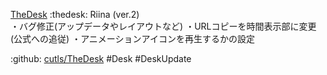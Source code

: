 [TheDesk](https://thedesk.top) :thedesk: Riina (ver.2)  
・バグ修正(アップデータやレイアウトなど)
・URLコピーを時間表示部に変更(公式への追従)
・アニメーションアイコンを再生するかの設定

 :github: [cutls/TheDesk](https://github.com/cutls/TheDesk) #Desk #DeskUpdate